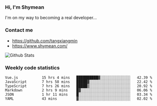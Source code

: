 ### Hi, I'm Shymean

I'm on my way to becoming a real developer...

### Contact me

- <https://github.com/tangxiangmin>
- <https://www.shymean.com/>

![Github Stats](https://github-readme-stats.vercel.app/api?username=tangxiangmin&show_icons=true&theme=dark)


###  Weekly code statistics

<!--START_SECTION:waka-->

```text
Vue.js           15 hrs 4 mins   ██████████▓░░░░░░░░░░░░░░   42.39 %
JavaScript       7 hrs 58 mins   █████▓░░░░░░░░░░░░░░░░░░░   22.42 %
TypeScript       7 hrs 26 mins   █████▒░░░░░░░░░░░░░░░░░░░   20.92 %
Markdown         2 hrs 9 mins    █▓░░░░░░░░░░░░░░░░░░░░░░░   06.06 %
JSON             1 hr 11 mins    █░░░░░░░░░░░░░░░░░░░░░░░░   03.34 %
YAML             43 mins         ▓░░░░░░░░░░░░░░░░░░░░░░░░   02.02 %
```

<!--END_SECTION:waka-->